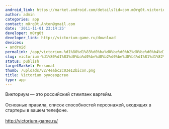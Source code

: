 ```yaml
---
android_link: https://market.android.com/details?id=com.m0rg0t.victorium.book
author: admin
categories: app
contact: m0rg0t.Anton@gmail.com
date: '2011-11-01 23:14:25'
developer: m0rg0t
developer_link: http://victorium-game.ru/download
devices: 
- android
permalink: /app/victorium-%d1%80%d1%83%d0%ba%d0%be%d0%b2%d0%be%d0%b4%d1%81%d1%82%d0%b2%d0%be/
slug: victorium-%d1%80%d1%83%d0%ba%d0%be%d0%b2%d0%be%d0%b4%d1%81%d1%82%d0%b2%d0%be
status: publish
targetMarket: Personal
thumb: /uploads/v2/4eabc2c03e12bicon.png
title: Victorium руководство
type: app
---
```


Викториум — это российский стимпанк варгейм.<br />
<br />
Основные правила, список способностей персонажей, входящих в стартеры в вашем телефоне.<br />
<br />
http://victorium-game.ru/